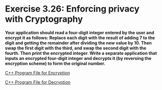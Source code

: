 # Exercise 3.26: Enforcing privacy with Cryptography

**Your application should read a four-digit integer entered by the user and encrypt it as follows: Replace each digit with the result of adding 7 to the digit and getting the remainder after dividing the new value by 10. Then swap the first digit with the third, and swap the second digit with the fourth. Then print the encrypted integer. Write a separate application that inputs an encrypted four-digit integer and decrypts it (by reversing the encryption scheme) to form the original number.**

[C++ Program File for Encryption](p03_26a.cpp)

[C++ Program File for Decryption](p03_26b.cpp)